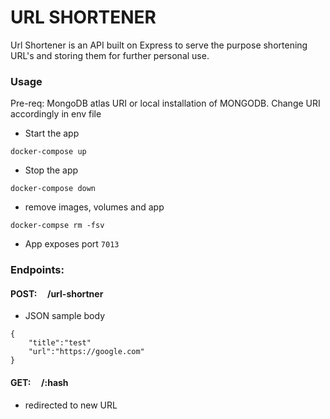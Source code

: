 # URL SHORTENER

Url Shortener is an API built on Express to serve the purpose shortening URL's and storing them for further personal use.

### Usage

Pre-req:
MongoDB atlas URI or local installation of MONGODB. Change URI accordingly in env file

- Start the app
```
docker-compose up
```
- Stop the app
```
docker-compose down
```
- remove images, volumes and app
```
docker-compse rm -fsv
```

- App exposes port `7013`

### Endpoints:
####  POST:&nbsp;&nbsp;&nbsp;&nbsp;   /url-shortner
- JSON sample body
```
{
    "title":"test"
    "url":"https://google.com"
}
```

####  GET:&nbsp;&nbsp;&nbsp;&nbsp;   /:hash
- redirected to new URL 